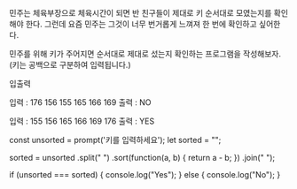 민주는 체육부장으로 체육시간이 되면 반 친구들이 제대로 키 순서대로 모였는지를 확인해야 한다. 그런데 요즘 민주는 그것이 너무 번거롭게 느껴져 한 번에 확인하고 싶어한다.

민주를 위해 키가 주어지면 순서대로 제대로 섰는지 확인하는 프로그램을 작성해보자.
(키는 공백으로 구분하여 입력됩니다.)

입출력

입력 : 176 156 155 165 166 169
출력 : NO

입력 : 155 156 165 166 169 176
출력 : YES

const unsorted = prompt('키를 입력하세요');
let sorted = "";

sorted = unsorted
.split(" ")
.sort(function(a, b) {
return a - b;
})
.join(" ");

if (unsorted === sorted) {
console.log("Yes");
} else {
console.log("No");
}
